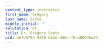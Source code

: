 ```yaml
---
content_type: instructor
first_name: Gregory
last_name: Szeto
middle_initial: ''
salutation: Dr.
title: Dr. Gregory Szeto
uid: eefb879d-9240-b5ae-dd6c-f8aa06036a33
---
```

